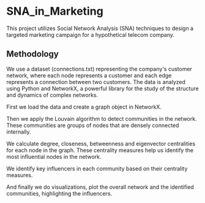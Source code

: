 # SNA_in_Marketing

This project utilizes Social Network Analysis (SNA) techniques to design a targeted marketing campaign for a hypothetical telecom company. 

## Methodology
We use a dataset (connections.txt) representing the company's customer network, where each node represents a customer and each edge represents a connection between two customers. The data is analyzed using Python and NetworkX, a powerful library for the study of the structure and dynamics of complex networks.

First we load the data and create a graph object in NetworkX.

Then we apply the Louvain algorithm to detect communities in the network. These communities are groups of nodes that are densely connected internally.

We calculate degree, closeness, betweenness and eigenvector centralities for each node in the graph. These centrality measures help us identify the most influential nodes in the network.

We identify key influencers in each community based on their centrality measures.

And finally we do visualizations, plot the overall network and the identified communities, highlighting the influencers.
